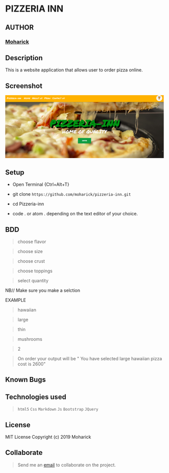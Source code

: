 # PIZZERIA INN

## AUTHOR
### [Moharick](https://github.com/moharick)

## Description
This is a website application that allows user to order pizza online.

## Screenshot
<img src="https://github.com/moharick/pizzeria-inn/blob/master/images/landing%20page%20screenshot-56.png" width="1000">

## Setup

* Open Terminal {Ctrl+Alt+T}

* git clone ```https://github.com/moharick/pizzeria-inn.git```

* cd Pizzeria-inn

* code . or atom . depending on the text editor of your choice.

## BDD
> choose flavor

> choose size

> choose crust

> choose toppings

> select quantity

 NB// Make sure you make a selction
 
 EXAMPLE
 
 > hawaiian
 
 > large
 
 > thin
 
 > mushrooms

> 2
 
 > On order your output will be " You have selected large hawaiian pizza cost is 2600"

 ## Known Bugs
  

## Technologies used
  > `` html5 ``
  > `` Css ``
  > `` Markdown ``
  > `` Js ``
  > `` Bootstrap ``
  > ``JQuery``
## License
  MIT License
Copyright (c) 2019 Moharick

## Collaborate
  > Send me an [email](moharick@gmail.com) to collaborate on the project.